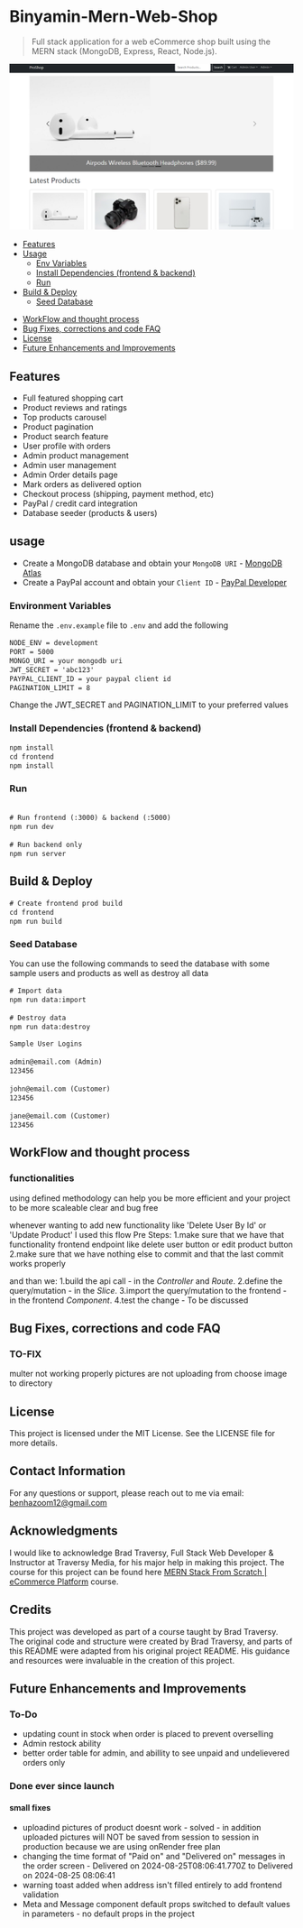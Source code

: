 # Binyamin-Mern-Web-Shop

> Full stack application for a web eCommerce shop built using the MERN stack (MongoDB, Express, React, Node.js).

<img src="./frontend/public/images/screens.png" alt="Project Screenshot">

<!-- toc -->

- [Features](#features)
- [Usage](#usage)
  - [Env Variables](#Environment-Variables)
  - [Install Dependencies (frontend & backend)](#install-dependencies-frontend--backend)
  - [Run](#run)
- [Build & Deploy](#build--deploy)
  - [Seed Database](#seed-database)

* [WorkFlow and thought process](#WorkFlow-and-thought-process)
* [Bug Fixes, corrections and code FAQ](#bug-fixes-corrections-and-code-faq)
* [License](#license)
* [Future Enhancements and Improvements](Future-Enhancements-and-Improvements)
<!-- tocstop -->

## Features

- Full featured shopping cart
- Product reviews and ratings
- Top products carousel
- Product pagination
- Product search feature
- User profile with orders
- Admin product management
- Admin user management
- Admin Order details page
- Mark orders as delivered option
- Checkout process (shipping, payment method, etc)
- PayPal / credit card integration
- Database seeder (products & users)

## usage

- Create a MongoDB database and obtain your `MongoDB URI` - [MongoDB Atlas](https://www.mongodb.com/cloud/atlas/register)
- Create a PayPal account and obtain your `Client ID` - [PayPal Developer](https://developer.paypal.com/)

### Environment Variables

Rename the `.env.example` file to `.env` and add the following

```
NODE_ENV = development
PORT = 5000
MONGO_URI = your mongodb uri
JWT_SECRET = 'abc123'
PAYPAL_CLIENT_ID = your paypal client id
PAGINATION_LIMIT = 8
```

Change the JWT_SECRET and PAGINATION_LIMIT to your preferred values

### Install Dependencies (frontend & backend)

```
npm install
cd frontend
npm install
```

### Run

```

# Run frontend (:3000) & backend (:5000)
npm run dev

# Run backend only
npm run server
```

## Build & Deploy

```
# Create frontend prod build
cd frontend
npm run build
```

### Seed Database

You can use the following commands to seed the database with some sample users and products as well as destroy all data

```
# Import data
npm run data:import

# Destroy data
npm run data:destroy
```

```
Sample User Logins

admin@email.com (Admin)
123456

john@email.com (Customer)
123456

jane@email.com (Customer)
123456
```

## WorkFlow and thought process

### functionalities

using defined methodology can help you be more efficient and your project to be more scaleable clear and bug free

whenever wanting to add new functionality like 'Delete User By Id' or 'Update Product' I used this flow
Pre Steps:
1.make sure that we have that functionality frontend endpoint like delete user button or edit product button
2.make sure that we have nothing else to commit and that the last commit works properly

and than we:
1.build the api call - in the _Controller_ and _Route_.
2.define the query/mutation - in the _Slice_.
3.import the query/mutation to the frontend - in the frontend _Component_.
4.test the change - To be discussed

## Bug Fixes, corrections and code FAQ

### TO-FIX

multer not working properly pictures are not uploading from choose image to directory

## License

This project is licensed under the MIT License. See the LICENSE file for more details.

## Contact Information

For any questions or support, please reach out to me via email: benhazoom12@gmail.com

## Acknowledgments

I would like to acknowledge Brad Traversy, Full Stack Web Developer & Instructor at Traversy Media, for his major help in making this project.
The course for this project can be found here [MERN Stack From Scratch | eCommerce Platform](https://www.traversymedia.com/mern-stack-from-scratch) course.

## Credits

This project was developed as part of a course taught by Brad Traversy. The original code and structure were created by Brad Traversy, and parts of this README were adapted from his original project README. His guidance and resources were invaluable in the creation of this project.

## Future Enhancements and Improvements

### To-Do
 - updating count in stock when order is placed to prevent overselling
 - Admin restock ability 
 - better order table for admin, and abillity to see unpaid and undelievered orders only 

### Done ever since launch


#### small fixes 
 - uploadind pictures of product doesnt work - solved - in addition uploaded pictures will NOT be saved from session to session in production because we are using onRender free plan
 - changing the time format of "Paid on" and "Delivered on" messages in the order screen - Delivered on 2024-08-25T08:06:41.770Z to Delivered on 2024-08-25 08:06:41
 - warning toast added when address isn't filled entirely to add frontend validation
 - Meta and Message component default props switched to default values in parameters - no default props in the project